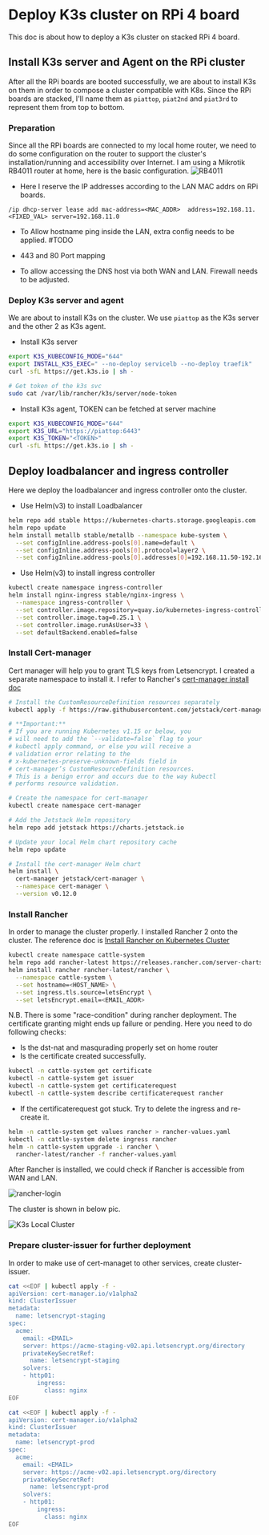 # Deploy K3s cluster on RPi 4 board

This doc is about how to deploy a K3s cluster on stacked RPi 4 board.

## Install K3s server and Agent on the RPi cluster

After all the RPi boards are booted successfully, we are about to install K3s on them in order to compose a cluster compatible with K8s. Since the RPi boards are stacked, I'll name them as `piattop`, `piat2nd` and `piat3rd` to represent them from top to bottom.

### Preparation

Since all the RPi boards are connected to my local home router, we need to do some configuration on the router to support the cluster's installation/running and accessibility over Internet. I am using a Mikrotik RB4011 router at home, here is the basic configuration.
![RB4011](https://i.mt.lv/cdn/rb_images/1633_l.jpg)

- Here I reserve the IP addresses according to the LAN MAC addrs on RPi boards.
```
/ip dhcp-server lease add mac-address=<MAC_ADDR>  address=192.168.11.<FIXED_VAL> server=192.168.11.0
```

- To Allow hostname ping inside the LAN, extra config needs to be applied. #TODO

- 443 and 80 Port mapping

- To allow accessing the DNS host via both WAN and LAN. Firewall needs to be adjusted.

### Deploy K3s server and agent

We are about to install K3s on the cluster. We use `piattop` as the K3s server and the other 2 as K3s agent.

- Install K3s server

```bash
export K3S_KUBECONFIG_MODE="644"
export INSTALL_K3S_EXEC=" --no-deploy servicelb --no-deploy traefik"
curl -sfL https://get.k3s.io | sh -

# Get token of the k3s svc
sudo cat /var/lib/rancher/k3s/server/node-token
```

- Install K3s agent, TOKEN can be fetched at server machine 

```bash
export K3S_KUBECONFIG_MODE="644"
export K3S_URL="https://piattop:6443"
export K3S_TOKEN="<TOKEN>"
curl -sfL https://get.k3s.io | sh -
```

## Deploy loadbalancer and ingress controller

Here we deploy the loadbalancer and ingress controller onto the cluster.

- Use Helm(v3) to install Loadbalancer

```bash
helm repo add stable https://kubernetes-charts.storage.googleapis.com
helm repo update
helm install metallb stable/metallb --namespace kube-system \
  --set configInline.address-pools[0].name=default \
  --set configInline.address-pools[0].protocol=layer2 \
  --set configInline.address-pools[0].addresses[0]=192.168.11.50-192.168.11.60
```

- Use Helm(v3) to install ingress controller

```bash
kubectl create namespace ingress-controller
helm install nginx-ingress stable/nginx-ingress \
  --namespace ingress-controller \
  --set controller.image.repository=quay.io/kubernetes-ingress-controller/nginx-ingress-controller-arm64 \
  --set controller.image.tag=0.25.1 \
  --set controller.image.runAsUser=33 \
  --set defaultBackend.enabled=false
```

### Install Cert-manager

Cert manager will help you to grant TLS keys from Letsencrypt. I created a separate namespace to install it. I refer to Rancher's [cert-manager install doc](https://rancher.com/docs/rancher/v2.x/en/installation/k8s-install/helm-rancher/#5-install-cert-manager)

```bash
# Install the CustomResourceDefinition resources separately
kubectl apply -f https://raw.githubusercontent.com/jetstack/cert-manager/release-0.12/deploy/manifests/00-crds.yaml

# **Important:**
# If you are running Kubernetes v1.15 or below, you
# will need to add the `--validate=false` flag to your
# kubectl apply command, or else you will receive a
# validation error relating to the
# x-kubernetes-preserve-unknown-fields field in
# cert-manager’s CustomResourceDefinition resources.
# This is a benign error and occurs due to the way kubectl
# performs resource validation.

# Create the namespace for cert-manager
kubectl create namespace cert-manager

# Add the Jetstack Helm repository
helm repo add jetstack https://charts.jetstack.io

# Update your local Helm chart repository cache
helm repo update

# Install the cert-manager Helm chart
helm install \
  cert-manager jetstack/cert-manager \
  --namespace cert-manager \
  --version v0.12.0
```

### Install Rancher

In order to manage the cluster properly. I installed Rancher 2 onto the cluster. The reference doc is [Install Rancher on Kubernetes Cluster](https://rancher.com/docs/rancher/v2.x/en/installation/k8s-install/helm-rancher/)

```bash
kubectl create namespace cattle-system
helm repo add rancher-latest https://releases.rancher.com/server-charts/latest
helm install rancher rancher-latest/rancher \
  --namespace cattle-system \
  --set hostname=<HOST_NAME> \
  --set ingress.tls.source=letsEncrypt \
  --set letsEncrypt.email=<EMAIL_ADDR>
```

N.B. There is some "race-condition" during rancher deployment. The certificate granting might ends up failure or pending. Here you need to do following checks:

- Is the dst-nat and masqurading properly set on home router
- Is the certificate created successfully.

```bash
kubectl -n cattle-system get certificate
kubectl -n cattle-system get issuer
kubectl -n cattle-system get certificaterequest
kubectl -n cattle-system describe certificaterequest rancher
```

- If the certificaterequest got stuck. Try to delete the ingress and re-create it.

```bash
helm -n cattle-system get values rancher > rancher-values.yaml
kubectl -n cattle-system delete ingress rancher
helm -n cattle-system upgrade -i rancher \
  rancher-latest/rancher -f rancher-values.yaml
```

After Rancher is installed, we could check if Rancher is accessible from WAN and LAN.

![rancher-login](https://user-images.githubusercontent.com/944672/81685208-2f4f9900-9458-11ea-8e03-6aab82e399b9.png)

The cluster is shown in below pic.

![K3s Local Cluster](https://user-images.githubusercontent.com/944672/82371075-e0869e00-9a19-11ea-8ecd-0c8516faaa56.png)

### Prepare cluster-issuer for further deployment

In order to make use of cert-managet to other services, create cluster-issuer.

```bash
cat <<EOF | kubectl apply -f -
apiVersion: cert-manager.io/v1alpha2
kind: ClusterIssuer
metadata:
  name: letsencrypt-staging
spec:
  acme:
    email: <EMAIL>
    server: https://acme-staging-v02.api.letsencrypt.org/directory
    privateKeySecretRef:
      name: letsencrypt-staging
    solvers:
    - http01:
        ingress:
          class: nginx
EOF

cat <<EOF | kubectl apply -f -
apiVersion: cert-manager.io/v1alpha2
kind: ClusterIssuer
metadata:
  name: letsencrypt-prod
spec:
  acme:
    email: <EMAIL>
    server: https://acme-v02.api.letsencrypt.org/directory
    privateKeySecretRef:
      name: letsencrypt-prod
    solvers:
    - http01:
        ingress:
          class: nginx
EOF
```
